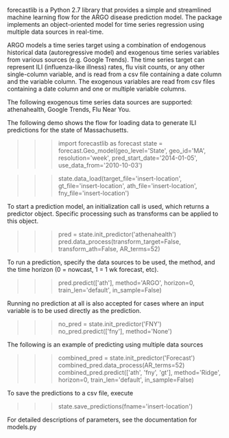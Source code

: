 forecastlib is a Python 2.7 library that provides a simple and streamlined machine learning flow for 
the ARGO disease prediction model. The package implements an object-oriented model for time series 
regression using multiple data sources in real-time.

ARGO models a time series target using a combination of endogenous historical data (autoregressive model)
and exogenous time series variables from various sources (e.g. Google Trends).
The time series target can represent ILI (influenza-like illness) rates, flu visit counts, or any other
single-column variable, and is read from a csv file containing a date column and the variable column. 
The exogenous variables are read from csv files containing a date column and one or multiple variable columns.

The following exogenous time series data sources are supported: athenahealth, Google Trends, Flu Near You.

The following demo shows the flow for loading data to generate ILI predictions for the state of Massachusetts.

>>>	import forecastlib as forecast
>>>	state = forecast.Geo_model(geo_level='State', geo_id='MA', resolution='week', pred_start_date='2014-01-05', 
				use_data_from='2010-10-03')

>>>	state.data_load(target_file='insert-location', gt_file='insert-location',
				ath_file='insert-location', fny_file='insert-location')

				
To start a prediction model, an initialization call is used, which returns a predictor object. Specific processing
such as transforms can be applied to this object.

>>>	pred = state.init_predictor('athenahealth')
>>>	pred.data_process(transform_target=False, transform_ath=False, AR_terms=52)
	

To run a prediction, specify the data sources to be used, the method, and the time horizon 
(0 = nowcast, 1 = 1 wk forecast, etc).

>>>	pred.predict(['ath'], method='ARGO', horizon=0, train_len='default', in_sample=False)


Running no prediction at all is also accepted for cases where an input variable	is to be used directly as 
the prediction.

>>>	no_pred = state.init_predictor('FNY')
>>>	no_pred.predict(['fny'], method='None')


The following is an example of predicting using multiple data sources

>>>	combined_pred = state.init_predictor('Forecast')
>>>	combined_pred.data_process(AR_terms=52)
>>>	combined_pred.predict(['ath', 'fny', 'gt'], method='Ridge', horizon=0, train_len='default', in_sample=False)


To save the predictions to a csv file, execute

>>>	state.save_predictions(fname='insert-location')


For detailed descriptions of parameters, see the documentation for models.py
